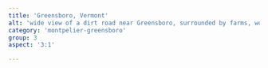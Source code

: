 ```yaml
---
title: 'Greensboro, Vermont'
alt: 'wide view of a dirt road near Greensboro, surrounded by farms, woods, and hills, with mountains and fall leaves in the background'
category: 'montpelier-greensboro'
group: 3
aspect: '3:1'

---
```

